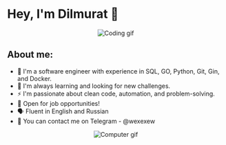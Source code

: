 # Hey, I'm Dilmurat 👋

<p align="center">
  <img src="https://github.com/nekidaz/nekidaz/blob/main/assets/coding.gif" alt="Coding gif" />
</p>

## About me:

- 🔭 I'm a software engineer with experience in SQL, GO, Python,  Git, Gin, and Docker.
- 🌱 I'm always learning and looking for new challenges.
- ⚡️ I'm passionate about clean code, automation, and problem-solving.
- 👤 Open for job opportunities!
- 🗣 Fluent in English and Russian
- 📱 You can contact me on Telegram - @wexexew

<p align="center">
  <img src="https://github.com/nekidaz/nekidaz/blob/main/assets/computer.gif" alt="Computer gif" />
</p>
